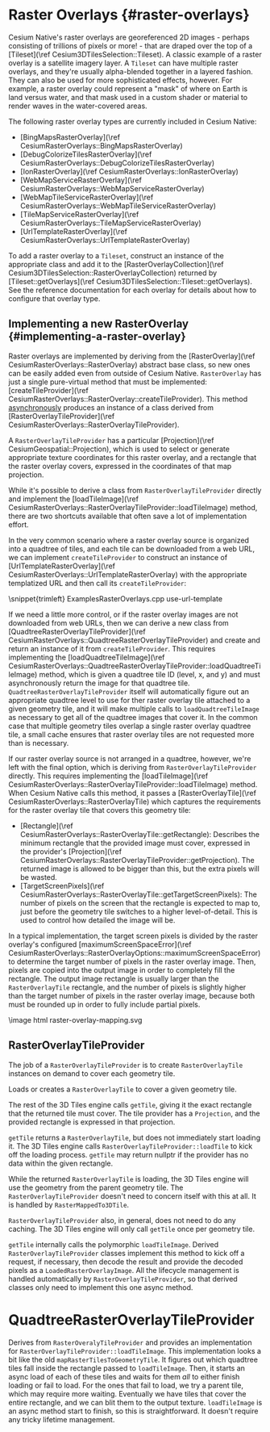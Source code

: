 # Raster Overlays {#raster-overlays}

Cesium Native's raster overlays are georeferenced 2D images - perhaps consisting of trillions of pixels or more! - that are draped over the top of a [Tileset](\ref Cesium3DTilesSelection::Tileset). A classic example of a raster overlay is a satellite imagery layer. A `Tileset` can have multiple raster overlays, and they're usually alpha-blended together in a layered fashion. They can also be used for more sophisticated effects, however. For example, a raster overlay could represent a "mask" of where on Earth is land versus water, and that mask used in a custom shader or material to render waves in the water-covered areas.

The following raster overlay types are currently included in Cesium Native:

* [BingMapsRasterOverlay](\ref CesiumRasterOverlays::BingMapsRasterOverlay)
* [DebugColorizeTilesRasterOverlay](\ref CesiumRasterOverlays::DebugColorizeTilesRasterOverlay)
* [IonRasterOverlay](\ref CesiumRasterOverlays::IonRasterOverlay)
* [WebMapServiceRasterOverlay](\ref CesiumRasterOverlays::WebMapServiceRasterOverlay)
* [WebMapTileServiceRasterOverlay](\ref CesiumRasterOverlays::WebMapTileServiceRasterOverlay)
* [TileMapServiceRasterOverlay](\ref CesiumRasterOverlays::TileMapServiceRasterOverlay)
* [UrlTemplateRasterOverlay](\ref CesiumRasterOverlays::UrlTemplateRasterOverlay)

To add a raster overlay to a `Tileset`, construct an instance of the appropriate class and add it to the [RasterOverlayCollection](\ref Cesium3DTilesSelection::RasterOverlayCollection) returned by [Tileset::getOverlays](\ref Cesium3DTilesSelection::Tileset::getOverlays). See the reference documentation for each overlay for details about how to configure that overlay type.

## Implementing a new RasterOverlay {#implementing-a-raster-overlay}

Raster overlays are implemented by deriving from the [RasterOverlay](\ref CesiumRasterOverlays::RasterOverlay) abstract base class, so new ones can be easily added even from outside of Cesium Native. `RasterOverlay` has just a single pure-virtual method that must be implemented: [createTileProvider](\ref CesiumRasterOverlays::RasterOverlay::createTileProvider). This method [asynchronously](#async-system) produces an instance of a class derived from [RasterOverlayTileProvider](\ref CesiumRasterOverlays::RasterOverlayTileProvider).

A `RasterOverlayTileProvider` has a particular [Projection](\ref CesiumGeospatial::Projection), which is used to select or generate appropriate texture coordinates for this raster overlay, and a rectangle that the raster overlay covers, expressed in the coordinates of that map projection.

While it's possible to derive a class from `RasterOverlayTileProvider` directly and implement the [loadTileImage](\ref CesiumRasterOverlays::RasterOverlayTileProvider::loadTileImage) method, there are two shortcuts available that often save a lot of implementation effort.

In the very common scenario where a raster overlay source is organized into a quadtree of tiles, and each tile can be downloaded from a web URL, we can implement `createTileProvider` to construct an instance of [UrlTemplateRasterOverlay](\ref CesiumRasterOverlays::UrlTemplateRasterOverlay) with the appropriate templatized URL and then call its `createTileProvider`:

\snippet{trimleft} ExamplesRasterOverlays.cpp use-url-template

If we need a little more control, or if the raster overlay images are not downloaded from web URLs, then we can derive a new class from [QuadtreeRasterOverlayTileProvider](\ref CesiumRasterOverlays::QuadtreeRasterOverlayTileProvider) and create and return an instance of it from `createTileProvider`. This requires implementing the [loadQuadtreeTileImage](\ref CesiumRasterOverlays::QuadtreeRasterOverlayTileProvider::loadQuadtreeTileImage) method, which is given a quadtree tile ID (level, x, and y) and must asynchronously return the image for that quadtree tile. `QuadtreeRasterOverlayTileProvider` itself will automatically figure out an appropriate quadtree level to use for ther raster overlay tile attached to a given geometry tile, and it will make multiple calls to `loadQuadtreeTileImage` as necessary to get all of the quadtree images that cover it. In the common case that multiple geometry tiles overlap a single raster overlay quadtree tile, a small cache ensures that raster overlay tiles are not requested more than is necessary.

If our raster overlay source is not arranged in a quadtree, however, we're left with the final option, which is deriving from `RasterOverlayTileProvider` directly. This requires implementing the [loadTileImage](\ref CesiumRasterOverlays::RasterOverlayTileProvider::loadTileImage) method. When Cesium Native calls this method, it passes a [RasterOverlayTile](\ref CesiumRasterOverlays::RasterOverlayTile) which captures the requirements for the raster overlay tile that covers this geometry tile:

* [Rectangle](\ref CesiumRasterOverlays::RasterOverlayTile::getRectangle): Describes the minimum rectangle that the provided image must cover, expressed in the provider's [Projection](\ref CesiumRasterOverlays::RasterOverlayTileProvider::getProjection). The returned image is allowed to be bigger than this, but the extra pixels will be wasted.
* [TargetScreenPixels](\ref CesiumRasterOverlays::RasterOverlayTile::getTargetScreenPixels): The number of pixels on the screen that the rectangle is expected to map to, just before the geometry tile switches to a higher level-of-detail. This is used to control how detailed the image will be.

In a typical implementation, the target screen pixels is divided by the raster overlay's configured [maximumScreenSpaceError](\ref CesiumRasterOverlays::RasterOverlayOptions::maximumScreenSpaceError) to determine the target number of pixels in the raster overlay image. Then, pixels are copied into the output image in order to completely fill the rectangle. The output image rectangle is usually larger than the `RasterOverlayTile` rectangle, and the number of pixels is slightly higher than the target number of pixels in the raster overlay image, because both must be rounded up in order to fully include partial pixels.

\image html raster-overlay-mapping.svg

## RasterOverlayTileProvider

The job of a `RasterOverlayTileProvider` is to create `RasterOverlayTile` instances on demand to cover each geometry tile.

Loads or creates a `RasterOverlayTile` to cover a given geometry tile.

The rest of the 3D Tiles engine calls `getTile`, giving it the exact rectangle that the returned tile must cover. The tile provider has a `Projection`, and the provided rectangle is expressed in that projection.

`getTile` returns a `RasterOverlayTile`, but does not immediately start loading it. The 3D Tiles engine calls `RasterOverlayTileProvider::loadTile` to kick off the loading process. `getTile` may return nullptr if the provider has no data within the given rectangle.

While the returned `RasterOverlayTile` is loading, the 3D Tiles engine will use the geometry from the parent geometry tile. The `RasterOverlayTileProvider` doesn't need to concern itself with this at all. It is handled by `RasterMappedTo3DTile`.

`RasterOverlayTileProvider` also, in general, does not need to do any caching. The 3D Tiles engine will only call `getTile` once per geometry tile.

`getTile` internally calls the polymorphic `loadTileImage`. Derived `RasterOverlayTileProvider` classes implement this method to kick off a request, if necessary, then decode the result and provide the decoded pixels as a `LoadedRasterOverlayImage`. All the lifecycle management is handled automatically by `RasterOverlayTileProvider`, so that derived classes only need to implement this one async method.

# QuadtreeRasterOverlayTileProvider

Derives from `RasterOveralyTileProvider` and provides an implementation for `RasterOverlayTileProvider::loadTileImage`. This implementation looks a bit like the old `mapRasterTilesToGeometryTile`. It figures out which quadtree tiles fall inside the rectangle passed to `loadTileImage`. Then, it starts an async load of each of these tiles and waits for them _all_ to either finish loading or fail to load. For the ones that fail to load, we try a parent tile, which may require more waiting. Eventually we have tiles that cover the entire rectangle, and we can blit them to the output texture. `loadTileImage` is an async method start to finish, so this is straightforward. It doesn't require any tricky lifetime management.
